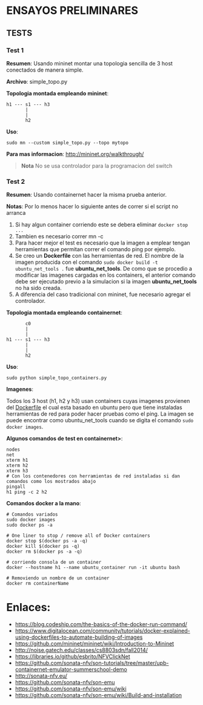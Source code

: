 # ENSAYOS PRELIMINARES

## TESTS

### Test 1

**Resumen**:
Usando mininet montar una topologia sencilla de 3 host conectados de manera simple.

**Archivo**: simple_topo.py 

**Topologia montada empleando mininet**:
```
h1 --- s1 --- h3
       |
       |
       h2
```

**Uso**:

```
sudo mn --custom simple_topo.py --topo mytopo 
```

**Para mas informacion**: 
http://mininet.org/walkthrough/

> **Nota**
> No se usa controlador para la programacion del switch

### Test 2

**Resumen**:
Usando containernet hacer la misma prueba anterior.

**Notas**: Por lo menos hacer lo siguiente antes de correr si el script no arranca
1. Si hay algun container corriendo este se debera eliminar ```docker stop ...```
2. Tambien es necesario correr mn -c
3. Para hacer mejor el test es necesario que la imagen a emplear tengan herramientas que permitan correr el comando ping por ejemplo.
4. Se creo un **Dockerfile** con las herramientas de red. El nombre de la imagen producida con el comando ```sudo docker build -t ubuntu_net_tools .``` fue **ubuntu_net_tools**. De como que se procedio a modificar las imagenes cargadas en los containers, el anterior comando debe ser ejecutado previo a la simulacion si la imagen **ubuntu_net_tools** no ha sido creada.
5. A diferencia del caso tradicional con mininet, fue necesario agregar el controlador.

**Topologia montada empleando containernet**:

```
       c0
       |
       |
h1 --- s1 --- h3
       |
       |
       h2
```

**Uso**:

```
sudo python simple_topo_containers.py  
```

**Imagenes**:

Todos los 3 host (h1, h2 y h3) usan containers cuyas imagenes provienen del [Dockerfile](https://github.com/tigarto/2018-1/blob/master/ensayo1/Dockerfile) el cual esta basado en ubuntu pero que tiene instaladas herramientas de red para poder hacer pruebas como el ping. La imagen se puede encontrar como ubuntu_net_tools cuando se digita el comando ```sudo docker images```. 


**Algunos comandos de test en containernet>**:
```
nodes
net
xterm h1
xterm h2
xterm h3
# Con los contenedores con herramientas de red instaladas si dan comandos como los mostrados abajo
pingall
h1 ping -c 2 h2
```


**Comandos docker a la mano**:

```
# Comandos variados
sudo docker images
sudo docker ps -a

# One liner to stop / remove all of Docker containers
docker stop $(docker ps -a -q)
docker kill $(docker ps -q)
docker rm $(docker ps -a -q)

# corriendo consola de un container
docker --hostname h1 --name ubuntu_container run -it ubuntu bash

# Removiendo un nombre de un container
docker rm containerName
```


# Enlaces:
* https://blog.codeship.com/the-basics-of-the-docker-run-command/
* https://www.digitalocean.com/community/tutorials/docker-explained-using-dockerfiles-to-automate-building-of-images
* https://github.com/mininet/mininet/wiki/Introduction-to-Mininet
* http://noise.gatech.edu/classes/cs8803sdn/fall2014/
* https://libraries.io/github/esbrito/NFVClickNet
* https://github.com/sonata-nfv/son-tutorials/tree/master/upb-containernet-emulator-summerschool-demo
* http://sonata-nfv.eu/
* https://github.com/sonata-nfv/son-emu
* https://github.com/sonata-nfv/son-emu/wiki
* https://github.com/sonata-nfv/son-emu/wiki/Build-and-installation


